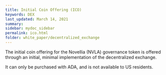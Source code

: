 ```yaml
---
title: Initial Coin Offering (ICO)
keywords: DEX
last_updated: March 14, 2021
summary: 
sidebar: mydoc_sidebar
permalink: ico.html
folder: white_paper/decentralized_exchange
---
```


The initial coin offering for the Novellia (NVLA) governance token is offered through an initial, minimal implementation of the decentralized exchange.

It can only be purchased with ADA, and is not available to US residents.
